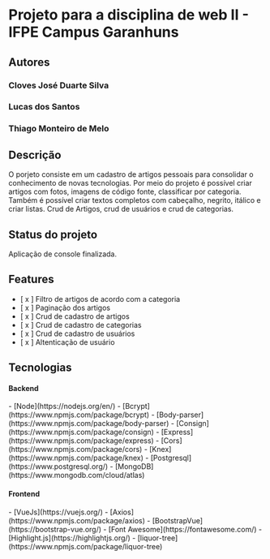 <h1>Projeto para a disciplina de web II - IFPE Campus Garanhuns</h1>

<h2>Autores</h2>
<h3>Cloves José Duarte Silva</h3>
<h3>Lucas dos Santos</h3>
<h3>Thiago Monteiro de Melo</h3>

<h2>Descrição</h2>

<p align="left">
  O porjeto consiste em um cadastro de artigos pessoais para consolidar o conhecimento de novas tecnologias. Por meio do projeto é possível criar artigos com fotos, imagens de código fonte, classificar por categoria. Também é possível criar textos completos com cabeçalho, negrito, itálico e criar listas. Crud de Artigos, crud de usuários e crud de categorias.
</p>

<h2>Status do projeto</h2>
<p align="left">
  Aplicação de console finalizada.
</p>

<h2>Features</h2>

- [ x ] Filtro de artigos de acordo com a categoria 
- [ x ] Paginação dos artigos
- [ x ] Crud de cadastro de artigos
- [ x ] Crud de cadastro de categorias
- [ x ] Crud de cadastro de usuários
- [ x ] Altenticação de usuário

<h2>Tecnologias</h2>

<h4>Backend</h4>
- [Node](https://nodejs.org/en/)
- [Bcrypt](https://www.npmjs.com/package/bcrypt)
- [Body-parser](https://www.npmjs.com/package/body-parser)
- [Consign](https://www.npmjs.com/package/consign)
- [Express](https://www.npmjs.com/package/express)
- [Cors](https://www.npmjs.com/package/cors)
- [Knex](https://www.npmjs.com/package/knex)
- [Postgresql](https://www.postgresql.org/)
- [MongoDB](https://www.mongodb.com/cloud/atlas)

<h4>Frontend</h4>
- [VueJs](https://vuejs.org/)
- [Axios](https://www.npmjs.com/package/axios)
- [BootstrapVue](https://bootstrap-vue.org/)
- [Font Awesome](https://fontawesome.com/)
- [Highlight.js](https://highlightjs.org/)
- [liquor-tree](https://www.npmjs.com/package/liquor-tree)

